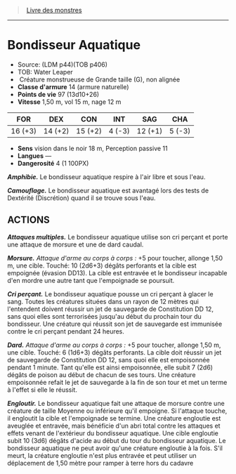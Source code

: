 ﻿> [Livre des monstres](tome_of_beasts_old.md)

---

# Bondisseur Aquatique

- Source: (LDM p44)(TOB p406)
- TOB: Water Leaper
-  Créature monstrueuse de Grande taille (G), non alignée
- **Classe d'armure** 14 (armure naturelle)
- **Points de vie** 97 (13d10+26)
- **Vitesse** 1,50 m, vol 15 m, nage 12 m

|FOR|DEX|CON|INT|SAG|CHA|
|---|---|---|---|---|---|
|16 (+3)|14 (+2)|15 (+2)|4 (-3)|12 (+1)|5 (-3)|

- **Sens** vision dans le noir 18 m, Perception passive 11
- **Langues** —
- **Dangerosité** 4 (1 100PX)

**_Amphibie._** Le bondisseur aquatique respire à l'air libre et sous l'eau.

**_Camouflage._** Le bondisseur aquatique est avantagé lors des tests de Dextérité (Discrétion) quand il se trouve sous l'eau.

## ACTIONS

**_Attaques multiples._** Le bondisseur aquatique utilise son cri perçant et porte une attaque de morsure et une de dard caudal.

**_Morsure._** _Attaque d'arme au corps à corps :_ +5 pour toucher, allonge 1,50 m, une cible. Touché: 10 (2d6+3) dégâts perforants et la cible est empoignée (évasion DD13). La cible est entravée et le bondisseur incapable d'en mordre une autre tant que l'empoignade se poursuit.

**_Cri perçant._** Le bondisseur aquatique pousse un cri perçant à glacer le sang. Toutes les créatures situées dans un rayon de 12 mètres qui l'entendent doivent réussir un jet de sauvegarde de Constitution DD 12, sans quoi elles sont terrorisées jusqu'au début du prochain tour du bondisseur. Une créature qui réussit son jet de sauvegarde est immunisée contre le cri perçant pendant 24 heures.

**_Dard._** _Attaque d'arme au corps à corps :_ +5 pour toucher, allonge 1,50 m, une cible. Touché: 6 (1d6+3) dégâts perforants. La cible doit réussir un jet de sauvegarde de Constitution DD 12, sans quoi elle est empoisonnée pendant 1 minute. Tant qu'elle est ainsi empoisonnée, elle subit 7 (2d6) dégâts de poison au début de chacun de ses tours. Une créature empoisonnée refait le jet de sauvegarde à la fin de son tour et met un terme à l'effet si elle le réussit.

**_Engloutir._** Le bondisseur aquatique fait une attaque de morsure contre une créature de taille Moyenne ou inférieure qu'il empoigne. Si l'attaque touche, il engloutit la cible et l'empoignade se termine. Une créature engloutie est aveuglée et entravée, mais bénéficie d'un abri total contre les attaques et effets venant de l'extérieur du bondisseur aquatique. Une cible engloutie subit 10 (3d6) dégâts d'acide au début du tour du bondisseur aquatique. Le bondisseur aquatique ne peut avoir qu'une créature engloutie à la fois. S'il meurt, la créature engloutie n'est plus entravée et peut utiliser un déplacement de 1,50 mètre pour ramper à terre hors du cadavre

